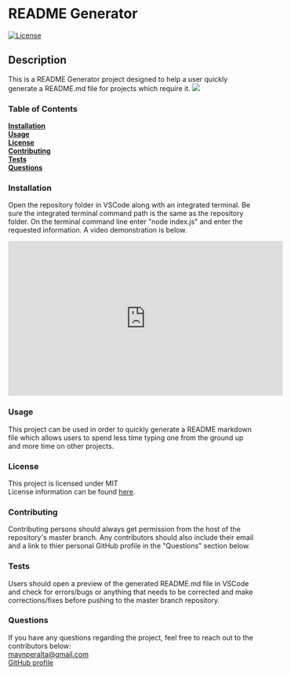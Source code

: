 # README Generator
  [![License](https://img.shields.io/badge/License-MIT-blue.svg)](https://opensource.org/licenses/MIT)
  ## Description
  This is a README Generator project designed to help a user quickly generate a README.md file for projects which require it. 
  ![](utils/Demo.gif)

  ### Table of Contents
  [**Installation**](#installation)<br/>
  [**Usage**](#usage)<br/>
  [**License**](#license)<br/>
  [**Contributing**](#contributing)<br/>
  [**Tests**](#tests)<br/>
  [**Questions**](#questions)

  ### Installation
  Open the repository folder in VSCode along with an integrated terminal. Be sure the integrated terminal command path is the same as the repository folder. On the terminal command line enter "node index.js" and enter the requested information. A video demonstration is below.<br/>

<iframe width="560" height="315" src="https://www.youtube.com/embed/3mILt2NMVaY" frameborder="0" allow="accelerometer; autoplay; encrypted-media; gyroscope; picture-in-picture" allowfullscreen></iframe>


  ### Usage
  This project can be used in order to quickly generate a README markdown file which allows users to spend less time typing one from the ground up and more time on other projects.

  ### License
  This project is licensed under MIT<br/>
  License information can be found [here](https://opensource.org/licenses/MIT).

  ### Contributing
  Contributing persons should always get permission from the host of the repository's master branch. Any contributors should also include their email and a link to thier personal GitHub profile in the "Questions" section below.

  ### Tests
  Users should open a preview of the generated README.md file in VSCode and check for errors/bugs or anything that needs to be corrected and make corrections/fixes before pushing to the master branch repository.

  ### Questions
  If you have any questions regarding the project, feel free to reach out to the contributors below: <br/>
  <maynperalta@gmail.com> <br/>
  [GitHub profile](https://github.com/maynperalta)

